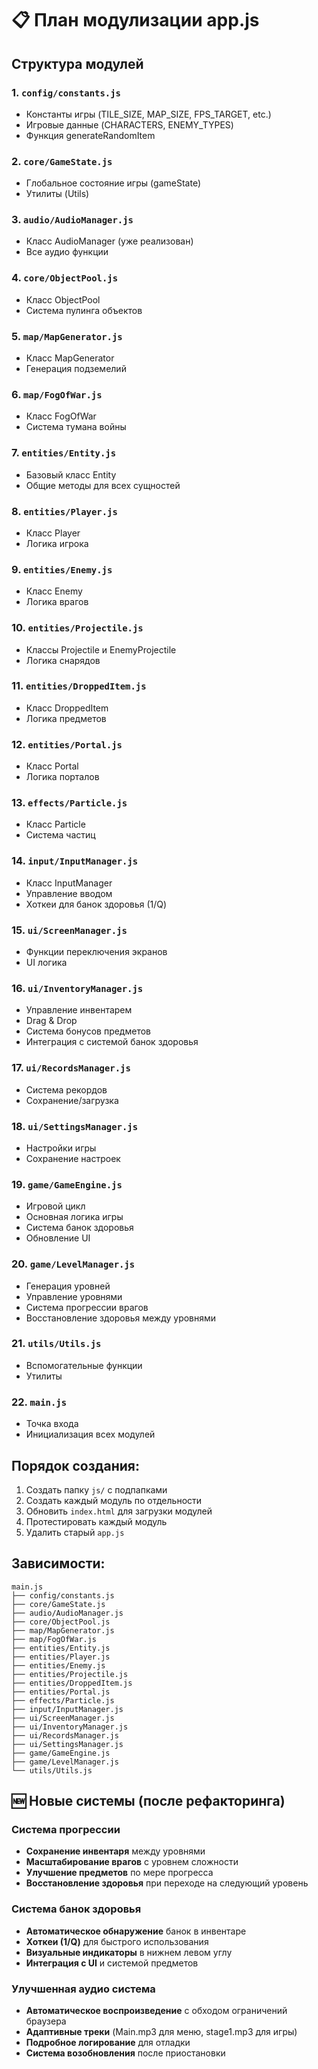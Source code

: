 # 📋 План модулизации app.js

## Структура модулей

### 1. `config/constants.js`
- Константы игры (TILE_SIZE, MAP_SIZE, FPS_TARGET, etc.)
- Игровые данные (CHARACTERS, ENEMY_TYPES)
- Функция generateRandomItem

### 2. `core/GameState.js`
- Глобальное состояние игры (gameState)
- Утилиты (Utils)

### 3. `audio/AudioManager.js`
- Класс AudioManager (уже реализован)
- Все аудио функции

### 4. `core/ObjectPool.js`
- Класс ObjectPool
- Система пулинга объектов

### 5. `map/MapGenerator.js`
- Класс MapGenerator
- Генерация подземелий

### 6. `map/FogOfWar.js`
- Класс FogOfWar
- Система тумана войны

### 7. `entities/Entity.js`
- Базовый класс Entity
- Общие методы для всех сущностей

### 8. `entities/Player.js`
- Класс Player
- Логика игрока

### 9. `entities/Enemy.js`
- Класс Enemy
- Логика врагов

### 10. `entities/Projectile.js`
- Классы Projectile и EnemyProjectile
- Логика снарядов

### 11. `entities/DroppedItem.js`
- Класс DroppedItem
- Логика предметов

### 12. `entities/Portal.js`
- Класс Portal
- Логика порталов

### 13. `effects/Particle.js`
- Класс Particle
- Система частиц

### 14. `input/InputManager.js`
- Класс InputManager
- Управление вводом
- Хоткеи для банок здоровья (1/Q)

### 15. `ui/ScreenManager.js`
- Функции переключения экранов
- UI логика

### 16. `ui/InventoryManager.js`
- Управление инвентарем
- Drag & Drop
- Система бонусов предметов
- Интеграция с системой банок здоровья

### 17. `ui/RecordsManager.js`
- Система рекордов
- Сохранение/загрузка

### 18. `ui/SettingsManager.js`
- Настройки игры
- Сохранение настроек

### 19. `game/GameEngine.js`
- Игровой цикл
- Основная логика игры
- Система банок здоровья
- Обновление UI

### 20. `game/LevelManager.js`
- Генерация уровней
- Управление уровнями
- Система прогрессии врагов
- Восстановление здоровья между уровнями

### 21. `utils/Utils.js`
- Вспомогательные функции
- Утилиты

### 22. `main.js`
- Точка входа
- Инициализация всех модулей

## Порядок создания:

1. Создать папку `js/` с подпапками
2. Создать каждый модуль по отдельности
3. Обновить `index.html` для загрузки модулей
4. Протестировать каждый модуль
5. Удалить старый `app.js`

## Зависимости:

```
main.js
├── config/constants.js
├── core/GameState.js
├── audio/AudioManager.js
├── core/ObjectPool.js
├── map/MapGenerator.js
├── map/FogOfWar.js
├── entities/Entity.js
├── entities/Player.js
├── entities/Enemy.js
├── entities/Projectile.js
├── entities/DroppedItem.js
├── entities/Portal.js
├── effects/Particle.js
├── input/InputManager.js
├── ui/ScreenManager.js
├── ui/InventoryManager.js
├── ui/RecordsManager.js
├── ui/SettingsManager.js
├── game/GameEngine.js
├── game/LevelManager.js
└── utils/Utils.js
```

## 🆕 Новые системы (после рефакторинга)

### Система прогрессии
- **Сохранение инвентаря** между уровнями
- **Масштабирование врагов** с уровнем сложности
- **Улучшение предметов** по мере прогресса
- **Восстановление здоровья** при переходе на следующий уровень

### Система банок здоровья
- **Автоматическое обнаружение** банок в инвентаре
- **Хоткеи (1/Q)** для быстрого использования
- **Визуальные индикаторы** в нижнем левом углу
- **Интеграция с UI** и системой предметов

### Улучшенная аудио система
- **Автоматическое воспроизведение** с обходом ограничений браузера
- **Адаптивные треки** (Main.mp3 для меню, stage1.mp3 для игры)
- **Подробное логирование** для отладки
- **Система возобновления** после приостановки 